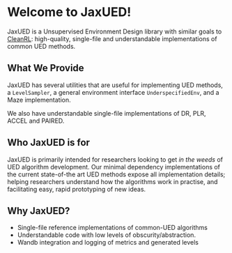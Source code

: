 # Welcome to JaxUED!

JaxUED is a Unsupervised Environment Design library with similar goals to [CleanRL](https://docs.cleanrl.dev): high-quality, single-file and understandable implementations of common UED methods.

## What We Provide
JaxUED has several utilities that are useful for implementing UED methods, a `LevelSampler`, a general environment interface `UnderspecifiedEnv`, and a Maze implementation. 

We also have understandable single-file implementations of DR, PLR, ACCEL and PAIRED.

## Who JaxUED is for
JaxUED is primarily intended for researchers looking to get *in the weeds* of UED algorithm development. Our minimal dependency implementations of the current state-of-the art UED methods expose all implementation details; helping researchers understand how the algorithms work in practise, and facilitating easy, rapid prototyping of new ideas. 

## Why JaxUED?
- Single-file reference implementations of common-UED algorithms
- Understandable code with low levels of obscurity/abstraction.
- Wandb integration and logging of metrics and generated levels